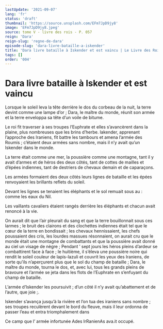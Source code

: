 ```yaml
---
lastUpdate: '2021-09-07'
lang: 'fr'
status: 'draft'
thumbnail: 'https://source.unsplash.com/EFm7JpD9jy8'
image: 'EFm7JpD9jy8.jpeg'
source: tome V - livre des rois - P. 057
reign: 'Dara'
reign-slug: 'regne-de-dara'
episode-slug: 'dara-livre-bataille-a-iskender'
title: 'Dara livre bataille à Iskender et est vaincu | Le Livre des Rois | Shâhnâmeh'
tags: []
order: '004'
---
```


<!-- LTeX: language=fr -->

# Dara livre bataille à Iskender et est vaincu

Lorsque le soleil leva la tête derrière le dos du corbeau de la nuit, la terre devint comme une lampe d’or ; Dara, le maître du monde, réunit son armée et la terre enveloppa sa tête d’un voile de bitume.

Le roi fit traverser à ses troupes l’Euphrate et elles s’avancèrent dans la plaine, plus nombreuses que les brins d’herbe. lakender, apprenant l’approche des Iraniens, fit battre les tambours et amena l’armée des Roumis ; c’étaient deux armées sans nombre, mais il n’y avait qu’un Iskender dans le monde.

La terre était comme une mer, la poussière comme une montagne, tant il y avait d’armes et de héros des deux côtés, tant de cottes de mailles et d’épées indiennes, tant de destriers de chevaux demain et de caparaçons.

Les armées formaient des deux côtés leurs lignes de bataille et les épées renvoyaient les brillants reflets du soleil.

Devant les lignes se tenaient les éléphants et le sol remuait sous au : comme les eaux du Nil.

Les vaillants cavaliers étaient rangés derrière les éléphants et chacun avait renoncé à la vie.

On aurait dit que l’air pleurait du sang et que la terre bouillonnait sous ces larmes ; le bruit des clairons et des clochettes indiennes était tel que le cœur de la terre en bondissait ; les chevaux hennissaient, les chefs poussaient des cris, les lourdes massues résonnaient, on aurait cru que le monde était une montagne de combattants et que la poussière avait donné au ciel un visage de nègre ; Pendant ’
sept jours les héros pleins d’ardeur se combattirent face à face ; le huitième, il s’éleva une poussière noire qui rendit le soleil couleur de lapis-lazuli et couvrit les yeux des Iraniens, de sorte qu’ils n’aperçurent plus que le sol du champ de bataille ; Dara, le maître du monde, tourna le dos, et, avec lui, tous les grands pleins de bravoure et l’armée se jeta dans les flots de l’Euphrate en s’enfuyant du champ de bataille.

L’armée d’Iskender les poursuivit ; d’un côté il n’y avait qu’abattement et de l’autre, que joie ;.

Iskender s’avança jusqu’à la rivière et l’on tua des iraniens sans nombre ; ses troupes reculèrent devant le bord du fleuve, mais il leur ordonna de passer l’eau et entra triomphalement dans

Ce camp que l’ armée infortunée Ades IrRanienAs ava.it occupé.
